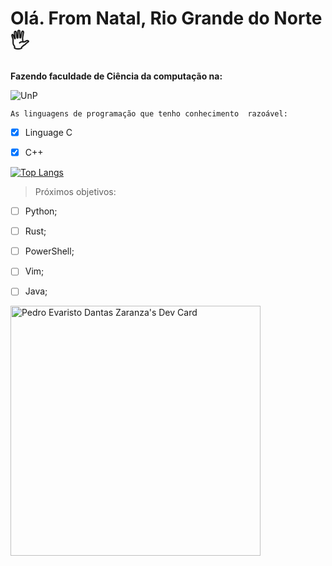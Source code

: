 # Olá. From Natal, Rio Grande do Norte 🖐️

**Fazendo faculdade de Ciência da computação na:**
 
![UnP](https://loja.unponline.com.br/media/logo/stores/19/UNP.png)


``
 As linguagens de programação que tenho conhecimento 
 razoável: 
 ``
- [x] Linguage C 
- [x] C++



[![Top Langs](https://github-readme-stats.vercel.app/api/top-langs/?username=pedroevaristo&layout=compact)](https://github.com/anuraghazra/github-readme-stats)

> Próximos objetivos:			
- [ ] Python;
- [ ] Rust;
- [ ] PowerShell;
- [ ] Vim;
- [ ] Java;



<a href="https://app.daily.dev/Barao"><img src="https://api.daily.dev/devcards/2d5b7d651e334ebaaf42908fec442901.png?r=csq" width="400" alt="Pedro Evaristo Dantas Zaranza's Dev Card"/></a>
